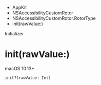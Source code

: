 

- AppKit
- NSAccessibilityCustomRotor
- NSAccessibilityCustomRotor.RotorType
-  init(rawValue:) 

Initializer

# init(rawValue:)

macOS 10.13+

``` source
init?(rawValue: Int)
```

